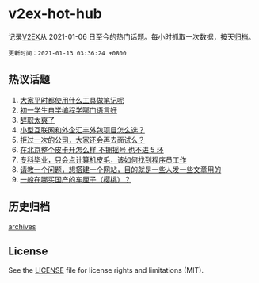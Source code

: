 # v2ex-hot-hub

 记录[V2EX](https://www.v2ex.com/)从 2021-01-06 日至今的热门话题。每小时抓取一次数据，按天[归档](archives)。

 `更新时间：2021-01-13 03:36:24 +0800`

## 热议话题

1. [大家平时都使用什么工具做笔记呢](https://www.v2ex.com/t/744082)
1. [初一学生自学编程学哪门语言好](https://www.v2ex.com/t/744073)
1. [辞职太爽了](https://www.v2ex.com/t/744290)
1. [小型互联网和外企汇丰外包项目怎么选？](https://www.v2ex.com/t/744100)
1. [拒过一次的公司，大家还会再去面试么？](https://www.v2ex.com/t/744059)
1. [在北京整个皮卡开怎么样 不拥摇号 也不进 5 环](https://www.v2ex.com/t/744063)
1. [专科毕业，只会点计算机皮毛，该如何找到程序员工作](https://www.v2ex.com/t/744036)
1. [请教一个问题，想搭建一个网站，目的就是一些人发一些文章用的](https://www.v2ex.com/t/744137)
1. [一般在哪买国产的车厘子（樱桃）？](https://www.v2ex.com/t/744108)

## 历史归档

[archives](archives)

## License

See the [LICENSE](LICENSE) file for license rights and limitations (MIT).
